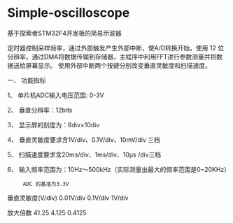 # Simple-oscilloscope
基于探索者STM32F4开发板的简易示波器

定时器控制采样频率，通过外部触发产生外部中断，使A/D转换开始，使用 12 位分辨率，通过DMA将数据传输到存储器，主程序中利用FFT进行参数测量并将数据送给屏幕显示。
使用外部中断两个按键分别改变垂直灵敏度和扫描速度。

一、	功能指标

1、	单片机ADC输入电压范围: 0-3V

2、	垂直分辨率：12bits

3、	显示屏的刻度为：8div×10div

4、	垂直灵敏度要求含1V/div、0.1V/div、10mV/div 三档

5、	扫描速度要求含20ms/div、1ms/div、10μs /div三档

6、  输入频率范围为：10Hz～500kHz（实际测量出最大的频率范围是0~20KHz）


         ADC 的基准为3.3V
垂直灵敏度(V/div)	 0.01V/div       0.1V/div	          1V/div

放大倍数	           41.25	         4.125	           0.4125
